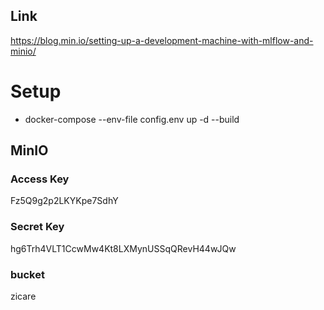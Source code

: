 ## Link
https://blog.min.io/setting-up-a-development-machine-with-mlflow-and-minio/

# Setup

- docker-compose --env-file config.env up -d --build

## MinIO

### Access Key
Fz5Q9g2p2LKYKpe7SdhY

### Secret Key
hg6Trh4VLT1CcwMw4Kt8LXMynUSSqQRevH44wJQw

### bucket 
zicare
